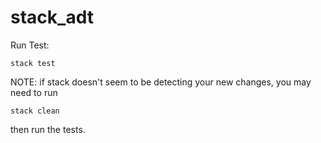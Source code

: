 # stack_adt

Run Test:

```
stack test
```

NOTE: if stack doesn't seem to be detecting your new changes, you may need to run

```
stack clean
```

then run the tests.
